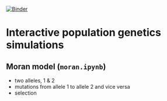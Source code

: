 [![Binder](https://mybinder.org/badge_logo.svg)](https://mybinder.org/v2/gh/wmoebius/teaching_popgen/HEAD)

# Interactive population genetics simulations

## Moran model (`moran.ipynb`)

* two alleles, 1 & 2
* mutations from allele 1 to allele 2 and vice versa
* selection
